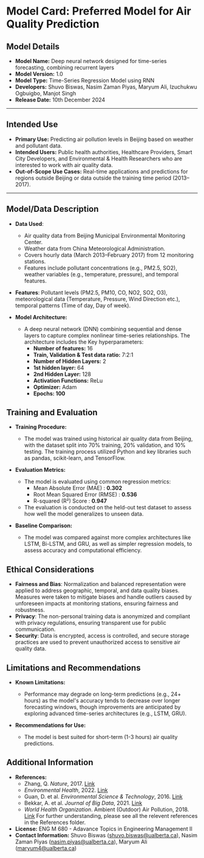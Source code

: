 # Model Card: Preferred Model for Air Quality Prediction

## Model Details

- **Model Name:** Deep neural network designed for time-series forecasting, combining recurrent layers 
- **Model Version:** 1.0
- **Model Type:** Time-Series Regression Model using RNN
- **Developers:** Shuvo Biswas, Nasim Zaman Piyas, Maryum Ali, Izuchukwu Ogbuigbo, Manjot Singh
- **Release Date:** 10th December 2024

---

## Intended Use

- **Primary Use:** Predicting air pollution levels in Beijing based on weather and pollutant data.
- **Intended Users:** Public health authorities, Healthcare Providers, Smart City Developers, and Environmental & Health Researchers who are interested to work with air quality data.
- **Out-of-Scope Use Cases:** Real-time applications and predictions for regions outside Beijing or data outside the training time period (2013–2017).

---

## Model/Data Description

- **Data Used**: 
  - Air quality data from Beijing Municipal Environmental Monitoring Center.
  - Weather data from China Meteorological Administration.
  - Covers hourly data (March 2013–February 2017) from 12 monitoring stations.
  - Features include pollutant concentrations (e.g., PM2.5, SO2), weather variables (e.g., temperature, pressure), and temporal features.

- **Features**: Pollutant levels (PM2.5, PM10, CO, NO2, SO2, O3), meteorological data (Temperature, Pressure, Wind Direction etc.), temporal patterns (Time of day, Day of week).

- **Model Architecture:** 
  - A deep neural network (DNN) combining sequential and dense layers to capture complex nonlinear time-series relationships. The architecture includes the Key hyperparameters:
    - **Number of features:** 16
    - **Train, Validation & Test data ratio:** 7:2:1
    - **Number of Hidden Layers:** 2
    - **1st hidden layer:** 64
    - **2nd Hidden Layer:** 128
    - **Activation Functions:** ReLu
    - **Optimizer:** Adam
    - **Epochs: 100**

## Training and Evaluation

- **Training Procedure:**
  - The model was trained using historical air quality data from Beijing, with the dataset split into 70% training, 20% validation, and 10% testing. The training process utilized Python and key libraries such as pandas, scikit-learn, and TensorFlow.

- **Evaluation Metrics:**
  - The model is evaluated using common regression metrics:
    - Mean Absolute Error (MAE) : **0.302**
    - Root Mean Squared Error (RMSE) : **0.536**
    - R-squared (R²) Score : **0.947**
  - The evaluation is conducted on the held-out test dataset to assess how well the model generalizes to unseen data.

- **Baseline Comparison:**
  - The model was compared against more complex architectures like LSTM, Bi-LSTM, and GRU, as well as simpler regression models, to assess accuracy and computational efficiency.

## Ethical Considerations

- **Fairness and Bias**: Normalization and balanced representation were applied to address geographic, temporal, and data quality biases. Measures were taken to mitigate biases and handle outliers caused by unforeseen impacts at monitoring stations, ensuring fairness and robustness.
- **Privacy**: The non-personal training data is anonymized and compliant with privacy regulations, ensuring transparent use for public communication.
- **Security**: Data is encrypted, access is controlled, and secure storage practices are used to prevent unauthorized access to sensitive air quality data.

## Limitations and Recommendations

- **Known Limitations:**
  - Performance may degrade on long-term predictions (e.g., 24+ hours) as the model's accuracy tends to decrease over longer forecasting windows, though improvements are anticipated by exploring advanced time-series architectures (e.g., LSTM, GRU).

- **Recommendations for Use:**
  - The model is best suited for short-term (1-3 hours) air quality predictions.


## Additional Information

- **References:**
  - Zhang, Q. *Nature*, 2017. [Link](http://www.pku-atmos-acm.org/static/pdfs/Zhang%20Q%202017%20Nature_1.pdf)
  - *Environmental Health*, 2022. [Link](https://www.environmentalhealth.org/2022/05/13/we-must-act-on-air-pollution-to-prevent-climate-disaster/)
  - Guan, D. et al. *Environmental Science & Technology*, 2016. [Link](https://pmc.ncbi.nlm.nih.gov/articles/PMC7652049/)
  - Bekkar, A. et al. *Journal of Big Data*, 2021. [Link](https://journalofbigdata.springeropen.com/articles/10.1186/s40537-021-00548-1)
  - *World Health Organization*. Ambient (Outdoor) Air Pollution, 2018. [Link](https://www.who.int/news-room/fact-sheets/detail/ambient-(outdoor)-air-quality-and-health)
For further understanding, please see all the relevent references in the References folder.
- **License:** ENG M 680 - Adavance Topics in Engineering Management II
- **Contact Information:** Shuvo Biswas (shuvo.biswas@ualberta.ca), Nasim Zaman Piyas (nasim.piyas@ualberta.ca), Maryum Ali (maryum4@ualberta.ca)

